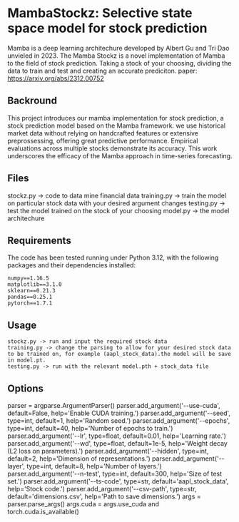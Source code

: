 # MambaStockz: Selective state space model for stock prediction

Mamba is a deep learning architechure developed by Albert Gu and Tri Dao unvieled in 2023. The Mamba Stockz is a novel implementation of Mamba to the field of stock prediction. Taking a stock of your choosing, dividing the data to train and test and creating an accurate prediciton. 
paper: https://arxiv.org/abs/2312.00752

## Backround
This project introduces our mamba implementation for stock prediction, a stock prediction model based on the Mamba framework. we use historical market data without relying on handcrafted features or extensive preprossessing, offering great predictive performance. Empirical evaluations across multiple stocks demonstrate its accuracy. This work underscores the efficacy of the Mamba approach in time-series forecasting. 

## Files
stockz.py -> code to data mine financial data
training.py -> train the model on particular stock data with your desired argument changes
testing.py -> test the model trained on the stock of your choosing
model.py -> the model architechure

## Requirements

The code has been tested running under Python 3.12, with the following packages and their dependencies installed:
```
numpy==1.16.5
matplotlib==3.1.0
sklearn==0.21.3
pandas==0.25.1
pytorch==1.7.1
```

## Usage

```
stockz.py -> run and input the required stock data
training.py -> change the parsing to allow for your desired stock data to be trained on, for example (aapl_stock_data).the model will be save in model.pt.
testing.py -> run with the relevant model.pth + stock_data file
```

## Options

parser = argparse.ArgumentParser()
parser.add_argument('--use-cuda', default=False, help='Enable CUDA training.')
parser.add_argument('--seed', type=int, default=1, help='Random seed.')
parser.add_argument('--epochs', type=int, default=40, help='Number of epochs to train.')
parser.add_argument('--lr', type=float, default=0.01, help='Learning rate.')
parser.add_argument('--wd', type=float, default=1e-5, help='Weight decay (L2 loss on parameters).')
parser.add_argument('--hidden', type=int, default=2, help='Dimension of representations.')
parser.add_argument('--layer', type=int, default=8, help='Number of layers.')
parser.add_argument('--n-test', type=int, default=300, help='Size of test set.')
parser.add_argument('--ts-code', type=str, default='aapl_stock_data', help='Stock code.')
parser.add_argument('--csv-path', type=str, default='dimensions.csv', help='Path to save dimensions.')
args = parser.parse_args()
args.cuda = args.use_cuda and torch.cuda.is_available()


```
